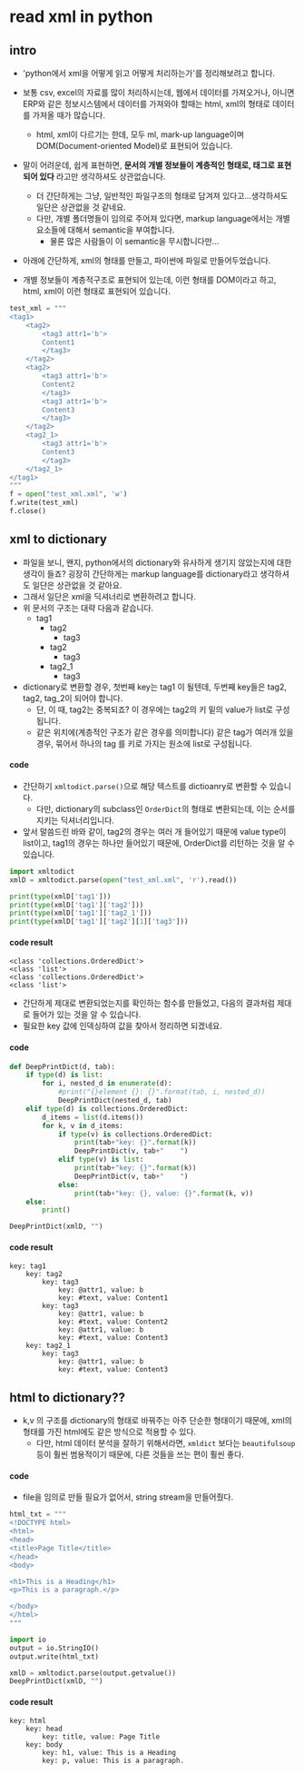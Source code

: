 # read xml in python

## intro

- 'python에서 xml을 어떻게 읽고 어떻게 처리하는가'를 정리해보려고 합니다. 
- 보통 csv, excel의 자료를 많이 처리하시는데, 웹에서 데이터를 가져오거나, 아니면 ERP와 같은 정보시스템에서 데이터를 가져와야 할때는 html, xml의 형태로 데이터를 가져올 때가 많습니다. 
    - html, xml이 다르기는 한데, 모두 ml, mark-up language이며 DOM(Document-oriented Model)로 표현되어 있습니다. 

- 말이 어려운데, 쉽게 표현하면, **문서의 개별 정보들이 계층적인 형태로, 태그로 표현되어 있다** 라고만 생각하셔도 상관없습니다. 
	- 더 간단하게는 그냥, 일반적인 파일구조의 형태로 담겨져 있다고...생각하셔도 일단은 상관없을 것 같네요. 
	- 다만, 개별 폴더명들이 임의로 주어져 있다면, markup language에서는 개별 요소들에 대해서 semantic을 부여합니다. 
		- 물론 많은 사람들이 이 semantic을 무시합니다만...

- 아래에 간단하게, xml의 형태를 만들고, 파이썬에 파일로 만들어두었습니다. 
- 개별 정보들이 계층적구조로 표현되어 있는데, 이런 형태를 DOM이라고 하고, html, xml이 이런 형태로 표현되어 있습니다. 

``` python
test_xml = """
<tag1>
    <tag2>
        <tag3 attr1='b'>
        Content1
        </tag3>
    </tag2>
    <tag2>
        <tag3 attr1='b'>
        Content2
        </tag3>
        <tag3 attr1='b'>
        Content3
        </tag3>
    </tag2>
    <tag2_1>
        <tag3 attr1='b'>
        Content3
        </tag3>
    </tag2_1>
</tag1>
"""
f = open("test_xml.xml", 'w')
f.write(test_xml)
f.close()
```


## xml to dictionary 

- 파일을 보니, 왠지, python에서의 dictionary와 유사하게 생기지 않았는지에 대한 생각이 들죠? 굉장히 간단하게는 markup language를 dictionary라고 생각하셔도 일단은 상관없을 것 같아요. 
- 그래서 일단은 xml을 딕셔너리로 변환하려고 합니다. 
- 위 문서의 구조는 대략 다음과 같습니다.
    - tag1
        - tag2
            - tag3
        - tag2
            - tag3
        - tag2_1
            - tag3
-  dictionary로 변환할 경우, 첫번째 key는 tag1 이 될텐데, 두번째 key들은 tag2, tag2, tag_2이 되어야 합니다. 
    - 단, 이 때, tag2는 중복되죠? 이 경우에는 tag2의 키 밑의 value가 list로 구성됩니다. 
    - 같은 위치에(계층적인 구조가 같은 경우를 의미합니다) 같은 tag가 여러개 있을 경우, 묶어서 하나의 tag 를 키로 가지는 원소에 list로 구성됩니다. 

#### code 

- 간단하기 `xmltodict.parse()`으로 해당 텍스트를 dictioanry로 변환할 수 있습니다. 
	- 다만, dictionary의 subclass인 `OrderDict`의 형태로 변환되는데, 이는 순서를 지키는 딕셔너리입니다. 
- 앞서 말씀드린 바와 같이, tag2의 경우는 여러 개 들어있기 때문에 value type이 list이고, tag1의 경우는 하나만 들어있기 때문에, OrderDict를 리턴하는 것을 알 수 있습니다. 

```python
import xmltodict
xmlD = xmltodict.parse(open("test_xml.xml", 'r').read())

print(type(xmlD['tag1']))
print(type(xmlD['tag1']['tag2']))
print(type(xmlD['tag1']['tag2_1']))
print(type(xmlD['tag1']['tag2'][1]['tag3']))
```
    
#### code result

```
<class 'collections.OrderedDict'>
<class 'list'>
<class 'collections.OrderedDict'>
<class 'list'>
```


- 간단하게 제대로 변환되었는지를 확인하는 함수를 만들었고, 다음의 결과처럼 제대로 들어가 있는 것을 알 수 있습니다. 
- 필요한 key 값에 인덱싱하여 값을 찾아서 정리하면 되겠네요. 

#### code 

```python
def DeepPrintDict(d, tab):
    if type(d) is list:
        for i, nested_d in enumerate(d):
            #print("{}element {}: {}".format(tab, i, nested_d))
            DeepPrintDict(nested_d, tab)
    elif type(d) is collections.OrderedDict:
        d_items = list(d.items())
        for k, v in d_items:
            if type(v) is collections.OrderedDict:
                print(tab+"key: {}".format(k))
                DeepPrintDict(v, tab+"    ")
            elif type(v) is list:
                print(tab+"key: {}".format(k))
                DeepPrintDict(v, tab+"    ")
            else:
                print(tab+"key: {}, value: {}".format(k, v))
    else:
        print()

DeepPrintDict(xmlD, "")
```


#### code result

```
key: tag1
    key: tag2
        key: tag3
            key: @attr1, value: b
            key: #text, value: Content1
        key: tag3
            key: @attr1, value: b
            key: #text, value: Content2
            key: @attr1, value: b
            key: #text, value: Content3
    key: tag2_1
        key: tag3
            key: @attr1, value: b
            key: #text, value: Content3
```


## html to dictionary?? 

- k,v 의 구조를 dictionary의 형태로 바꿔주는 아주 단순한 형태이기 때문에, xml의 형태를 가진 html에도 같은 방식으로 적용할 수 있다. 
	- 다만, html 데이터 분석을 잘하기 위해서라면, `xmldict` 보다는 `beautifulsoup`등이 훨씬 범용적이기 때문에, 다른 것들을 쓰는 편이 훨씬 좋다. 

#### code 

- file을 임의로 만들 필요가 없어서, string stream을 만들어줬다. 

```python
html_txt = """
<!DOCTYPE html>
<html>
<head>
<title>Page Title</title>
</head>
<body>

<h1>This is a Heading</h1>
<p>This is a paragraph.</p>

</body>
</html>
"""

import io
output = io.StringIO()
output.write(html_txt)

xmlD = xmltodict.parse(output.getvalue())
DeepPrintDict(xmlD, "")
```

#### code result 

```
key: html
    key: head
        key: title, value: Page Title
    key: body
        key: h1, value: This is a Heading
        key: p, value: This is a paragraph.
```
